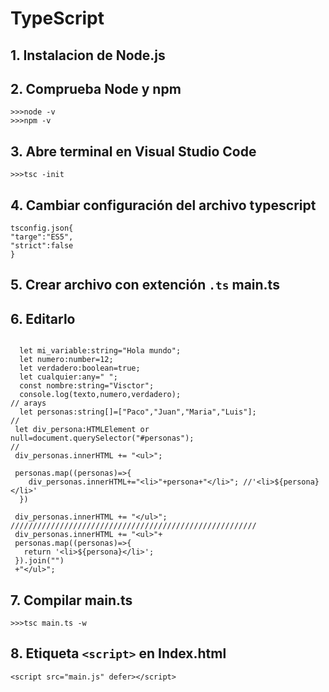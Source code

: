 <!--@author:Erick14911-->
# TypeScript

## 1. Instalacion de Node.js

## 2. Comprueba Node y npm

    >>>node -v
    >>>npm -v

## 3. Abre terminal en Visual Studio Code

    >>>tsc -init 

## 4. Cambiar configuración del archivo **typescript**

    tsconfig.json{
    "targe":"ES5",
    "strict":false
    }

## 5. Crear archivo con extención `.ts` **main.ts**

## 6. Editarlo

~~~

  let mi_variable:string="Hola mundo";
  let numero:number=12;
  let verdadero:boolean=true;
  let cualquier:any=" ";
  const nombre:string="Visctor";
  console.log(texto,numero,verdadero);
// arays
  let personas:string[]=["Paco","Juan","Maria","Luis"];
// 
 let div_persona:HTMLElement or null=document.querySelector("#personas");
// 
 div_personas.innerHTML += "<ul>"; 
  
 personas.map((personas)=>{
    div_personas.innerHTML+="<li>"+persona+"</li>"; //'<li>${persona}</li>'
  })
 
 div_personas.innerHTML += "</ul>"; 
///////////////////////////////////////////////////////
 div_personas.innerHTML += "<ul>"+
 personas.map((personas)=>{
   return '<li>${persona}</li>';
 }).join("")
 +"</ul>";

~~~

## 7. Compilar **main.ts**

    >>>tsc main.ts -w

## 8. Etiqueta `<script>` en Index.html
    
    <script src="main.js" defer></script>
